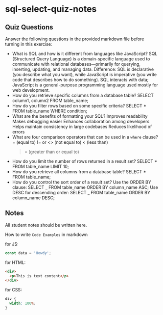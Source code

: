 # sql-select-quiz-notes

## Quiz Questions

Answer the following questions in the provided markdown file before turning in this exercise:

- What is SQL and how is it different from languages like JavaScript?
  SQL (Structured Query Language) is a domain-specific language used to communicate with relational databases—primarily for querying, inserting, updating, and managing data.
  Difference: SQL is declarative (you describe what you want), while JavaScript is imperative (you write code that describes how to do something). SQL interacts with data; JavaScript is a general-purpose programming language used mostly for web development.
- How do you retrieve specific columns from a database table?
  SELECT column1, column2 FROM table_name;
- How do you filter rows based on some specific criteria?
  SELECT \* FROM table_name WHERE condition;
- What are the benefits of formatting your SQL?
  Improves readability
  Makes debugging easier
  Enhances collaboration among developers
  Helps maintain consistency in large codebases
  Reduces likelihood of errors
- What are four comparison operators that can be used in a `where` clause?
  = (equal to)
  != or <> (not equal to)
  < (less than)
  > = (greater than or equal to)
- How do you limit the number of rows returned in a result set?
  SELECT \* FROM table_name LIMIT 10;
- How do you retrieve all columns from a database table?
  SELECT \* FROM table_name;
- How do you control the sort order of a result set?
  Use the ORDER BY clause: SELECT _ FROM table_name ORDER BY column_name ASC;
  Use DESC for descending order: SELECT _ FROM table_name ORDER BY column_name DESC;

## Notes

All student notes should be written here.

How to write `Code Examples` in markdown

for JS:

```javascript
const data = 'Howdy';
```

for HTML:

```html
<div>
  <p>This is text content</p>
</div>
```

for CSS:

```css
div {
  width: 100%;
}
```
